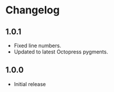 # Changelog

## 1.0.1
- Fixed line numbers.
- Updated to latest Octopress pygments.

## 1.0.0
- Initial release
